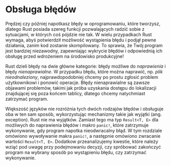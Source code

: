# Obsługa błędów

Prędzej czy później napotkasz błędy w oprogramowaniu, które tworzysz, dlatego
Rust posiada szereg funkcji pozwalających radzić sobie z sytuacjami, w których
coś pójdzie nie tak. W wielu przypadkach Rust wymaga, abyś potwierdził możliwość
wystąpienia błędu i podjął pewne działania, zanim kod zostanie skompilowany. To
sprawia, że Twój program jest bardziej niezawodny, zapewniając wykrycie błędów i
odpowiednią ich obsługę przed wdrożeniem na środowisko produkcyjne!

Rust dzieli błędy na dwie główne kategorie: błędy możliwe do *naprawienia* i
błędy *nienaprawialne*. W przypadku błędu, które można naprawić, np. *plik
nieodnaleziony*, najprawdopodobniej chcemy po prostu zgłosić problem
użytkownikowi i ponowić operacje. Błędy nienaprawialne są zawsze objawami
problemów, takimi jak próba uzyskania dostępu do lokalizacji znajdującej się
poza końcem tablicy, dlatego chcemy natychmiast zatrzymać program.

Większość języków nie rozróżnia tych dwóch rodzajów błędów i obsługuje oba w ten
sam sposób, wykorzystując mechanizmy takie jak wyjątki (ang. exception). Rust
nie ma wyjątków. Zamiast tego ma typ `Result<T, E>` dla możliwych do naprawienia
błędów i makro `panic!`, które zatrzymuje wykonywanie, gdy program napotka
nieodwracalny błąd. W tym rozdziale omówiono wywoływanie makra `panic!`, a
następnie omówiono zwracanie wartości `Result<T, E>`. Dodatkow przeanalizujemy
kwestie, które należy wziąć pod uwagę przy podejmowaniu decyzji, czy spróbować
zakończyć program na wybrany sposób po wystąpieniu błędu, czy zatrzymać
wykonywanie.